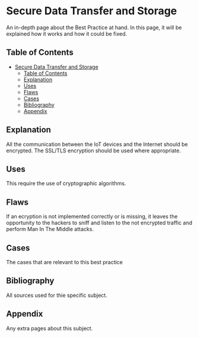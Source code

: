 # Secure Data Transfer and Storage

An in-depth page about the Best Practice at hand. In this page, it will be explained how it works and how it could be fixed. 

## Table of Contents
- [Secure Data Transfer and Storage](#secure-data-transfer-and-storage)
  - [Table of Contents](#table-of-contents)
  - [Explanation](#explanation)
  - [Uses](#uses)
  - [Flaws](#flaws)
  - [Cases](#cases)
  - [Bibliography](#bibliography)
  - [Appendix](#appendix)

## Explanation 
All the communication between the IoT devices and the Internet should be encrypted. The SSL/TLS encryption should be used where appropriate. 

## Uses
This require the use of cryptographic algorithms.

## Flaws
If an ecryption is not implemented correctly or is missing, it leaves the opportunity to the hackers to sniff and listen to the not encrypted traffic and perform Man In The Middle attacks.

## Cases
The cases that are relevant to this best practice

## Bibliography
All sources used for thie specific subject. 

## Appendix
Any extra pages about this subject.